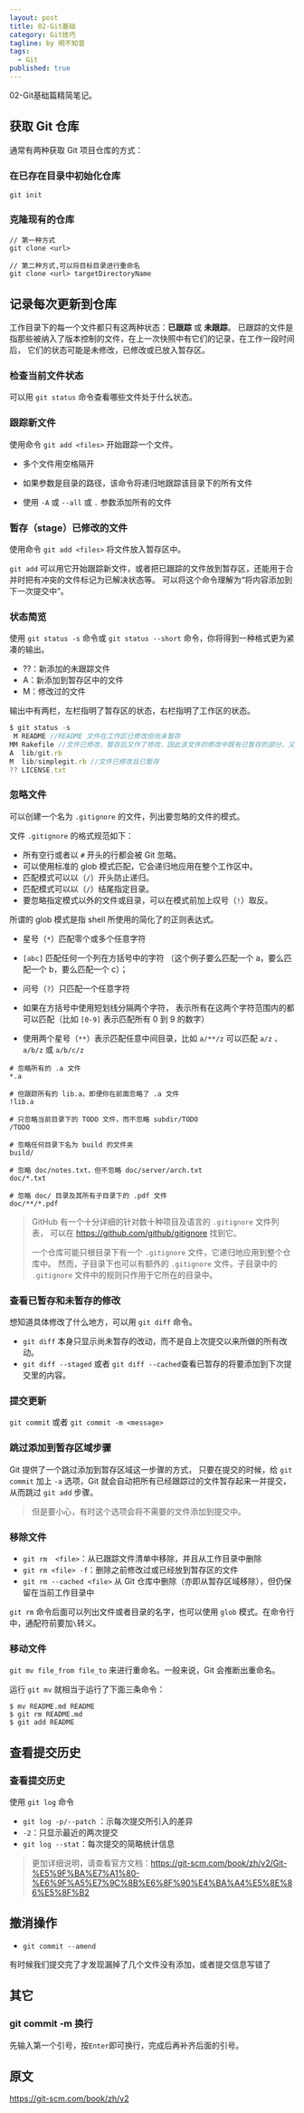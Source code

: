 ```yaml
---
layout: post
title: 02-Git基础
category: Git技巧
tagline: by 明不知昔
tags: 
  - Git
published: true
---
```


02-Git基础篇精简笔记。

<!--more-->

## 获取 Git 仓库

通常有两种获取 Git 项目仓库的方式：

### 在已存在目录中初始化仓库

``` 
git init
```

### 克隆现有的仓库

``` 
// 第一种方式
git clone <url> 

// 第二种方式,可以将目标目录进行重命名
git clone <url> targetDirectoryName
```

## 记录每次更新到仓库

工作目录下的每一个文件都只有这两种状态：**已跟踪** 或 **未跟踪**。 已跟踪的文件是指那些被纳入了版本控制的文件，在上一次快照中有它们的记录，在工作一段时间后， 它们的状态可能是未修改，已修改或已放入暂存区。

### 检查当前文件状态

可以用 `git status` 命令查看哪些文件处于什么状态。

### 跟踪新文件

使用命令 `git add <files>` 开始跟踪一个文件。

- 多个文件用空格隔开

- 如果参数是目录的路径，该命令将递归地跟踪该目录下的所有文件
- 使用 `-A` 或 `--all` 或 `.` 参数添加所有的文件

### 暂存（stage）已修改的文件

使用命令 `git add <files>` 将文件放入暂存区中。

`git add` 可以用它开始跟踪新文件，或者把已跟踪的文件放到暂存区，还能用于合并时把有冲突的文件标记为已解决状态等。 可以将这个命令理解为“将内容添加到下一次提交中”。

### 状态简览

使用 `git status -s` 命令或 `git status --short` 命令，你将得到一种格式更为紧凑的输出。

- ??：新添加的未跟踪文件
- A：新添加到暂存区中的文件
- M：修改过的文件

输出中有两栏，左栏指明了暂存区的状态，右栏指明了工作区的状态。

``` javascript
$ git status -s
 M README //README 文件在工作区已修改但尚未暂存
MM Rakefile //文件已修改，暂存后又作了修改，因此该文件的修改中既有已暂存的部分，又有未暂存的部分
A  lib/git.rb 
M  lib/simplegit.rb //文件已修改且已暂存
?? LICENSE.txt
```

### 忽略文件

可以创建一个名为 `.gitignore` 的文件，列出要忽略的文件的模式。

文件 `.gitignore` 的格式规范如下：

- 所有空行或者以 `#` 开头的行都会被 Git 忽略。
- 可以使用标准的 glob 模式匹配，它会递归地应用在整个工作区中。
- 匹配模式可以以（`/`）开头防止递归。
- 匹配模式可以以（`/`）结尾指定目录。
- 要忽略指定模式以外的文件或目录，可以在模式前加上叹号（`!`）取反。

所谓的 glob 模式是指 shell 所使用的简化了的正则表达式。

-  星号（`*`）匹配零个或多个任意字符

- `[abc]` 匹配任何一个列在方括号中的字符 （这个例子要么匹配一个 a，要么匹配一个 b，要么匹配一个 c）； 
- 问号（`?`）只匹配一个任意字符
- 如果在方括号中使用短划线分隔两个字符， 表示所有在这两个字符范围内的都可以匹配（比如 `[0-9]` 表示匹配所有 0 到 9 的数字）
-  使用两个星号（`**`）表示匹配任意中间目录，比如 `a/**/z` 可以匹配 `a/z` 、 `a/b/z` 或 `a/b/c/z` 

``` dos
# 忽略所有的 .a 文件
*.a

# 但跟踪所有的 lib.a，即便你在前面忽略了 .a 文件
!lib.a

# 只忽略当前目录下的 TODO 文件，而不忽略 subdir/TODO
/TODO

# 忽略任何目录下名为 build 的文件夹
build/

# 忽略 doc/notes.txt，但不忽略 doc/server/arch.txt
doc/*.txt

# 忽略 doc/ 目录及其所有子目录下的 .pdf 文件
doc/**/*.pdf
```

> GitHub 有一个十分详细的针对数十种项目及语言的 `.gitignore` 文件列表， 可以在 https://github.com/github/gitignore 找到它。
>
> 一个仓库可能只根目录下有一个 `.gitignore` 文件，它递归地应用到整个仓库中。 然而，子目录下也可以有额外的 `.gitignore` 文件。子目录中的 `.gitignore` 文件中的规则只作用于它所在的目录中。

### 查看已暂存和未暂存的修改

想知道具体修改了什么地方，可以用 `git diff` 命令。

- `git diff` 本身只显示尚未暂存的改动，而不是自上次提交以来所做的所有改动。
- `git diff --staged` 或者 `git diff --cached`查看已暂存的将要添加到下次提交里的内容。

### 提交更新

`git commit` 或者 `git commit -m <message>`

### 跳过添加到暂存区域步骤

Git 提供了一个跳过添加到暂存区域这一步骤的方式， 只要在提交的时候，给 `git commit` 加上 `-a` 选项，Git 就会自动把所有已经跟踪过的文件暂存起来一并提交，从而跳过 `git add` 步骤。

> 但是要小心，有时这个选项会将不需要的文件添加到提交中。

### 移除文件

- `git rm  <file>`：从已跟踪文件清单中移除，并且从工作目录中删除
- `git rm <file> -f`：删除之前修改过或已经放到暂存区的文件
- `git rm --cached <file>` 从 Git 仓库中删除（亦即从暂存区域移除），但仍保留在当前工作目录中

`git rm` 命令后面可以列出文件或者目录的名字，也可以使用 `glob` 模式。在命令行中，通配符前要加`\`转义。

### 移动文件

`git mv file_from file_to` 来进行重命名。一般来说，Git 会推断出重命名。

运行 `git mv` 就相当于运行了下面三条命令：

``` dos
$ mv README.md README
$ git rm README.md
$ git add README
```

## 查看提交历史

### 查看提交历史

使用 `git log` 命令

- `git log -p/--patch` ：示每次提交所引入的差异
- `-2`：只显示最近的两次提交
- `git log --stat`：每次提交的简略统计信息

> 更加详细说明，请查看官方文档：https://git-scm.com/book/zh/v2/Git-%E5%9F%BA%E7%A1%80-%E6%9F%A5%E7%9C%8B%E6%8F%90%E4%BA%A4%E5%8E%86%E5%8F%B2

## 撤消操作

- `git commit --amend`

有时候我们提交完了才发现漏掉了几个文件没有添加，或者提交信息写错了

## 其它

### git commit -m 换行

先输入第一个引号，按`Enter`即可换行，完成后再补齐后面的引号。



## 原文

https://git-scm.com/book/zh/v2

